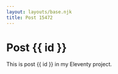 ```yaml
---
layout: layouts/base.njk
title: Post 15472
---
```


# Post {{ id }}

This is post {{ id }} in my Eleventy project.
